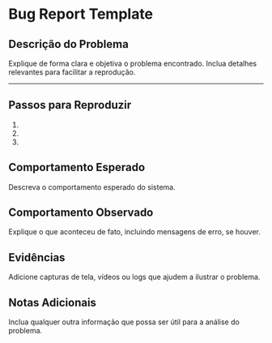 # Bug Report Template

## Descrição do Problema

Explique de forma clara e objetiva o problema encontrado. Inclua detalhes relevantes para facilitar a reprodução.

---

## Passos para Reproduzir

1. 
2. 
3. 


## Comportamento Esperado

Descreva o comportamento esperado do sistema.



## Comportamento Observado

Explique o que aconteceu de fato, incluindo mensagens de erro, se houver.


## Evidências

Adicione capturas de tela, vídeos ou logs que ajudem a ilustrar o problema.


## Notas Adicionais

Inclua qualquer outra informação que possa ser útil para a análise do problema.